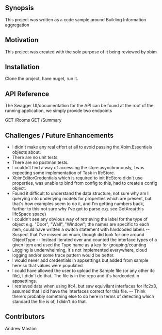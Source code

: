 ## Synopsis

This project was written as a code sample around Building Information aggregation 

## Motivation

This project was created with the sole purpose of it being reviewed by xbim

## Installation

Clone the project, have nuget, run it.

## API Reference

The Swagger UI/documentation for the API can be found at the root of the running application, we simply provide two endpoints

GET /Rooms
GET /Summary

## Challenges / Future Enhancements

- I didn't make any real effort at all to avoid passing the Xbim.Essentials objects about.
- There are no unit tests.
- There are no postman tests.
- I couldn't find a way of accessing the store asynchronously, I was expecting some implementation of Task in IfcStore.
- XbimEditorCredentials which is required to init IfcStore didn't use properties, was unable to bind from config to this, had to create a config object.
- Found it difficult to understand the data structure, not sure why am I querying into underlying models for properties which are present, but that's how examples
seem to do it, and I'm getting numbers back, further to this not sure why I've got to parse e.g. see GetArea(this IIfcSpace space)
- I couldn't see any obvious way of retrieving the label for the type of object e.g. "Door", "Wall", "Window"; the names are specific to each item, could have written a switch statement
with hardcoded labels
-- Suspect that I've missed an enum, though did look for one around ObjectType
-- Instead iterated over and counted the interface types of a given item and used the Type name as a key for grouping/counting
- Logging is underwhelming, It's not implemented everywhere, cloud logging and/or some trace pattern would be better.
- I would never add credentials in appsettings but added from sample here so that values were populated 
- I could have allowed the user to upload the Sample file (or any other ifc file), I didn't do that. The file is in the repo and it's hardcoded in appsettings.
- I retrieved data when using Ifc4, but saw equivilant interfaces for Ifc2x3, assumed that I did have the interfaces correct for this file.
-- Think there's probably something else to do here in terms of detecting which standard the file is of, I didn't do that.

## Contributors

Andrew Maston